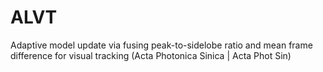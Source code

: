 # ALVT
Adaptive model update via fusing peak-to-sidelobe ratio and mean frame difference for visual tracking
(Acta Photonica Sinica | Acta Phot Sin)
